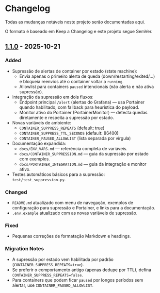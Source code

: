 # Changelog

Todas as mudanças notáveis neste projeto serão documentadas aqui.

O formato é baseado em Keep a Changelog e este projeto segue SemVer.

## [1.1.0] - 2025-10-21

### Added

- Supressão de alertas de container por estado (state machine):
  - Envia apenas o primeiro alerta de queda (down/restarting/exited/...) e bloqueia reenvios até o container voltar a `running`.
  - Allowlist para containers `paused` intencionais (não alerta e não ativa supressão).
- Integração da supressão em dois fluxos:
  - Endpoint principal `/alert` (alertas do Grafana) — usa Portainer quando habilitado, com fallback para heurística do payload.
  - Monitor ativo do Portainer (PortainerMonitor) — detecta quedas diretamente e respeita a supressão por estado.
- Novas variáveis de ambiente:
  - `CONTAINER_SUPPRESS_REPEATS` (default: true)
  - `CONTAINER_SUPPRESS_TTL_SECONDS` (default: 86400)
  - `CONTAINER_PAUSED_ALLOWLIST` (lista separada por vírgula)
- Documentação expandida:
  - `docs/ENV_VARS.md` — referência completa de variáveis.
  - `docs/CONTAINER_SUPPRESSION.md` — guia da supressão por estado com exemplos.
  - `docs/PORTAINER_INTEGRATION.md` — guia da integração e monitor ativo.
- Testes automáticos básicos para a supressão: `test/test_suppression.py`.

### Changed

- `README.md` atualizado com menu de navegação, exemplos de configuração para supressão e Portainer, e links para a documentação.
- `.env.example` atualizado com as novas variáveis de supressão.

### Fixed

- Pequenas correções de formatação Markdown e headings.

### Migration Notes

- A supressão por estado vem habilitada por padrão (`CONTAINER_SUPPRESS_REPEATS=true`).
- Se preferir o comportamento antigo (apenas dedupe por TTL), defina `CONTAINER_SUPPRESS_REPEATS=false`.
- Para containers que podem ficar `paused` por longos períodos sem alertar, use `CONTAINER_PAUSED_ALLOWLIST`.

[1.1.0]: https://github.com/duduomena1/proxy-alertmanager/releases/tag/v1.1.0
